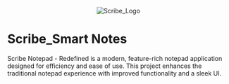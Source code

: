 <div align="center" width="20" height="20">

  ![Scribe_Logo](https://github.com/user-attachments/assets/ae23ef70-6325-4655-beef-a35738a66270)
</div>

# Scribe_Smart Notes
Scribe Notepad - Redefined is a modern, feature-rich notepad application designed for efficiency and ease of use. This project enhances the traditional notepad experience with improved functionality and a sleek UI.
